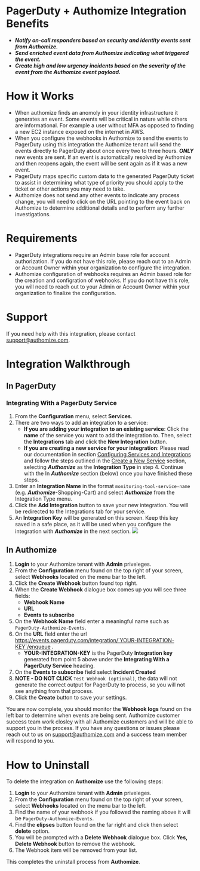 
# PagerDuty + Authomize Integration Benefits


* ***Notify on-call responders based on security and identity events sent from Authomize.***
* ***Send enriched event data from Authomize indicating what triggered the event.***
* ***Create high and low urgency incidents based on the severity of the event from the Authomize event payload.***

# How it Works
* When authomize finds an anomoly in your identity infrastructure it generates an event. Some events will be critical in nature while others are informational. For example a user without MFA as opposed to finding a new EC2 instance exposed on the internet in AWS.
* When you configure the webhooks in Authomize to send the events to PagerDuty using this integration the Authomize tenant will send the events directly to PagerDuty about once every two to three hours. ***ONLY*** new events are sent. If an event is automatically resolved by Authomize and then reopens again, the event will be sent again as if it was a new event.
* PagerDuty maps specific custom data to the generated PagerDuty ticket to assist in determining what type of priority you should apply to the ticket or other actions you may need to take.
* Authomize does not send any other events to indicate any process change, you will need to click on the URL pointing to the event back on Authomize to determine additional details and to perform any further investigations.


# Requirements
* PagerDuty integrations require an Admin base role for account authorization. If you do not have this role, please reach out to an Admin or Account Owner within your organization to configure the integration.
* Authomize configuration of webhooks requires an Admin based role for the creation and configration of webhooks. If you do not have this role, you will need to reach out to your Admin or Account Owner within your organization to finalize the configuration.

# Support

If you need help with this integration, please contact support@authomize.com. 

# Integration Walkthrough
## In PagerDuty
### Integrating With a PagerDuty Service
1. From the **Configuration** menu, select **Services**.
2. There are two ways to add an integration to a service:
   * **If you are adding your integration to an existing service**: Click the **name** of the service you want to add the integration to. Then, select the **Integrations** tab and click the **New Integration** button.
   * **If you are creating a new service for your integration**: Please read our documentation in section [Configuring Services and Integrations](https://support.pagerduty.com/docs/services-and-integrations#section-configuring-services-and-integrations) and follow the steps outlined in the [Create a New Service](https://support.pagerduty.com/docs/services-and-integrations#section-create-a-new-service) section, selecting ***Authomize*** as the **Integration Type** in step 4. Continue with the In  ***Authomize***  section (below) once you have finished these steps.
3. Enter an **Integration Name** in the format `monitoring-tool-service-name` (e.g.  ***Authomize***-Shopping-Cart) and select  ***Authomize***  from the Integration Type menu.
4. Click the **Add Integration** button to save your new integration. You will be redirected to the Integrations tab for your service.
5. An **Integration Key** will be generated on this screen. Keep this key saved in a safe place, as it will be used when you configure the integration with  ***Authomize***  in the next section.
![](https://pdpartner.s3.amazonaws.com/ig-template-copy-integration-key.png)

## In Authomize
1. **Login** to your Authomize tenant with **Admin** priveleges.
2. From the **Configuration** menu found on the top right of your screen, select **Webhooks** located on the menu bar to the left.
3. Click the **Create Webhook** button found top right.
4. When the **Create Webhook** dialogue box comes up you will see three fields:
   * **Webhook Name**
   * **URL**
   * **Events to subscribe**
5. On the **Webhook Name** field enter a meaningful name such as `PagerDuty-Authomize-Events`.
6. On the **URL** field enter the url https://events.pagerduty.com/integration/`YOUR-INTEGRATION-KEY`/enqueue .
   * **YOUR-INTEGRATION-KEY** is the PagerDuty **Integration key** generated from point 5 above under the **Integrating With a PagerDuty Service** heading.
7. On the **Events to subscribe** field select **Incident Created**
8. **NOTE - DO NOT CLICK** `Test Webhook (optional)`, the data will not generate the correct output for PagerDuty to process, so you will not see anything from that process.
9. Click the **Create** button to save your settings.

You are now complete, you should monitor the **Webhook logs** found on the left bar to determine when events are being sent. Authomize customer success team work closley with all Authomize customers and will be able to support you in the process. If you have any questions or issues please reach out to us on support@authomize.com and a success team member will respond to you.

# How to Uninstall

To delete the integration on **Authomize** use the following steps:
1. **Login** to your Authomize tenant with **Admin** priveleges.
2. From the **Configuration** menu found on the top right of your screen, select **Webhooks** located on the menu bar to the left.
3. Find the name of your webhook if you followed the naming above it will be `PagerDuty-Authomize-Events`.
4. Find the **elipses** button found on the far right and click then select **delete** option.
5. You will be prompted with a **Delete Webhook** dialogue box. Click **Yes, Delete Webhook** button to remove the webhook.
6. The Webhook item will be removed from your list.

This completes the uninstall process from **Authomize**.